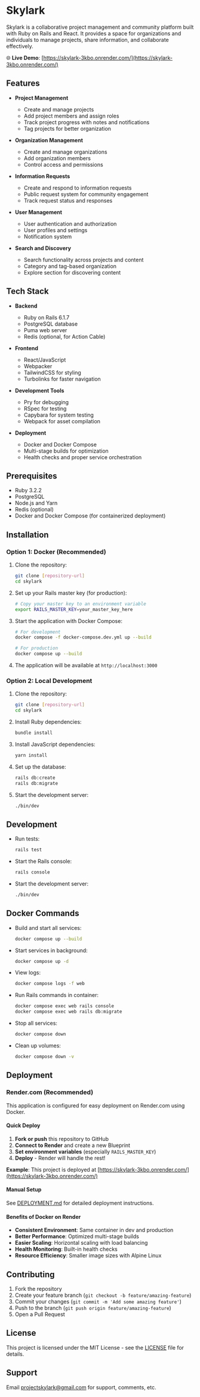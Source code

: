 # Skylark

Skylark is a collaborative project management and community platform built with Ruby on Rails and React. It provides a space for organizations and individuals to manage projects, share information, and collaborate effectively.

🌐 **Live Demo**: [https://skylark-3kbo.onrender.com/](https://skylark-3kbo.onrender.com/)

## Features

- **Project Management**
  - Create and manage projects
  - Add project members and assign roles
  - Track project progress with notes and notifications
  - Tag projects for better organization

- **Organization Management**
  - Create and manage organizations
  - Add organization members
  - Control access and permissions

- **Information Requests**
  - Create and respond to information requests
  - Public request system for community engagement
  - Track request status and responses

- **User Management**
  - User authentication and authorization
  - User profiles and settings
  - Notification system

- **Search and Discovery**
  - Search functionality across projects and content
  - Category and tag-based organization
  - Explore section for discovering content

## Tech Stack

- **Backend**
  - Ruby on Rails 6.1.7
  - PostgreSQL database
  - Puma web server
  - Redis (optional, for Action Cable)

- **Frontend**
  - React/JavaScript
  - Webpacker
  - TailwindCSS for styling
  - Turbolinks for faster navigation

- **Development Tools**
  - Pry for debugging
  - RSpec for testing
  - Capybara for system testing
  - Webpack for asset compilation

- **Deployment**
  - Docker and Docker Compose
  - Multi-stage builds for optimization
  - Health checks and proper service orchestration

## Prerequisites

- Ruby 3.2.2
- PostgreSQL
- Node.js and Yarn
- Redis (optional)
- Docker and Docker Compose (for containerized deployment)

## Installation

### Option 1: Docker (Recommended)

1. Clone the repository:
   ```bash
   git clone [repository-url]
   cd skylark
   ```

2. Set up your Rails master key (for production):
   ```bash
   # Copy your master key to an environment variable
   export RAILS_MASTER_KEY=your_master_key_here
   ```

3. Start the application with Docker Compose:
   ```bash
   # For development
   docker compose -f docker-compose.dev.yml up --build
   
   # For production
   docker compose up --build
   ```

4. The application will be available at `http://localhost:3000`

### Option 2: Local Development

1. Clone the repository:
   ```bash
   git clone [repository-url]
   cd skylark
   ```

2. Install Ruby dependencies:
   ```bash
   bundle install
   ```

3. Install JavaScript dependencies:
   ```bash
   yarn install
   ```

4. Set up the database:
   ```bash
   rails db:create
   rails db:migrate
   ```

5. Start the development server:
   ```bash
   ./bin/dev
   ```

## Development

- Run tests:
  ```bash
  rails test
  ```

- Start the Rails console:
  ```bash
  rails console
  ```

- Start the development server:
  ```bash
  ./bin/dev
  ```

## Docker Commands

- Build and start all services:
  ```bash
  docker compose up --build
  ```

- Start services in background:
  ```bash
  docker compose up -d
  ```

- View logs:
  ```bash
  docker compose logs -f web
  ```

- Run Rails commands in container:
  ```bash
  docker compose exec web rails console
  docker compose exec web rails db:migrate
  ```

- Stop all services:
  ```bash
  docker compose down
  ```

- Clean up volumes:
  ```bash
  docker compose down -v
  ```

## Deployment

### Render.com (Recommended)

This application is configured for easy deployment on Render.com using Docker.

#### Quick Deploy

1. **Fork or push** this repository to GitHub
2. **Connect to Render** and create a new Blueprint
3. **Set environment variables** (especially `RAILS_MASTER_KEY`)
4. **Deploy** - Render will handle the rest!

**Example**: This project is deployed at [https://skylark-3kbo.onrender.com/](https://skylark-3kbo.onrender.com/)

#### Manual Setup

See [DEPLOYMENT.md](DEPLOYMENT.md) for detailed deployment instructions.

#### Benefits of Docker on Render

- **Consistent Environment**: Same container in dev and production
- **Better Performance**: Optimized multi-stage builds
- **Easier Scaling**: Horizontal scaling with load balancing
- **Health Monitoring**: Built-in health checks
- **Resource Efficiency**: Smaller image sizes with Alpine Linux

## Contributing

1. Fork the repository
2. Create your feature branch (`git checkout -b feature/amazing-feature`)
3. Commit your changes (`git commit -m 'Add some amazing feature'`)
4. Push to the branch (`git push origin feature/amazing-feature`)
5. Open a Pull Request

## License

This project is licensed under the MIT License - see the [LICENSE](LICENSE) file for details.

## Support
Email projectskylark@gmail.com for support, comments, etc.